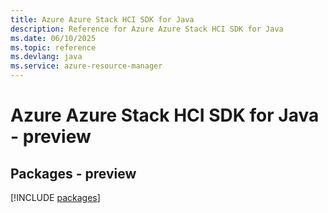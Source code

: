 ```yaml
---
title: Azure Azure Stack HCI SDK for Java
description: Reference for Azure Azure Stack HCI SDK for Java
ms.date: 06/10/2025
ms.topic: reference
ms.devlang: java
ms.service: azure-resource-manager
---
```

# Azure Azure Stack HCI SDK for Java - preview
## Packages - preview
[!INCLUDE [packages](azure-stack-hci-index.md)]